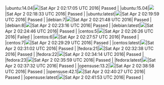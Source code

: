 |ubuntu:14.04|![](https://cdn.rawgit.com/Neilpang/letest/master/status/ubuntu-14.04.svg?1459563425)|Sat Apr  2 02:17:05 UTC 2016| Passed |
|ubuntu:15.04|![](https://cdn.rawgit.com/Neilpang/letest/master/status/ubuntu-15.04.svg?1459563513)|Sat Apr  2 02:18:33 UTC 2016| Passed |
|ubuntu:latest|![](https://cdn.rawgit.com/Neilpang/letest/master/status/ubuntu-latest.svg?1459563599)|Sat Apr  2 02:19:59 UTC 2016| Passed |
|debian:7|![](https://cdn.rawgit.com/Neilpang/letest/master/status/debian-7.svg?1459563708)|Sat Apr  2 02:21:48 UTC 2016| Passed |
|debian:8|![](https://cdn.rawgit.com/Neilpang/letest/master/status/debian-8.svg?1459563796)|Sat Apr  2 02:23:16 UTC 2016| Passed |
|debian:latest|![](https://cdn.rawgit.com/Neilpang/letest/master/status/debian-latest.svg?1459563886)|Sat Apr  2 02:24:46 UTC 2016| Passed |
|centos:5|![](https://cdn.rawgit.com/Neilpang/letest/master/status/centos-5.svg?1459563986)|Sat Apr  2 02:26:26 UTC 2016| Failed |
|centos:6|![](https://cdn.rawgit.com/Neilpang/letest/master/status/centos-6.svg?1459564077)|Sat Apr  2 02:27:57 UTC 2016| Passed |
|centos:7|![](https://cdn.rawgit.com/Neilpang/letest/master/status/centos-7.svg?1459564169)|Sat Apr  2 02:29:29 UTC 2016| Passed |
|centos:latest|![](https://cdn.rawgit.com/Neilpang/letest/master/status/centos-latest.svg?1459564262)|Sat Apr  2 02:31:02 UTC 2016| Passed |
|fedora:21|![](https://cdn.rawgit.com/Neilpang/letest/master/status/fedora-21.svg?1459564358)|Sat Apr  2 02:32:38 UTC 2016| Passed |
|fedora:22|![](https://cdn.rawgit.com/Neilpang/letest/master/status/fedora-22.svg?1459564454)|Sat Apr  2 02:34:14 UTC 2016| Passed |
|fedora:23|![](https://cdn.rawgit.com/Neilpang/letest/master/status/fedora-23.svg?1459564559)|Sat Apr  2 02:35:59 UTC 2016| Passed |
|fedora:latest|![](https://cdn.rawgit.com/Neilpang/letest/master/status/fedora-latest.svg?1459564651)|Sat Apr  2 02:37:32 UTC 2016| Passed |
|opensuse:13.2|![](https://cdn.rawgit.com/Neilpang/letest/master/status/opensuse-13.2.svg?1459564738)|Sat Apr  2 02:38:58 UTC 2016| Passed |
|opensuse:42.1|![](https://cdn.rawgit.com/Neilpang/letest/master/status/opensuse-42.1.svg?1459564827)|Sat Apr  2 02:40:27 UTC 2016| Passed |
|opensuse:latest|![](https://cdn.rawgit.com/Neilpang/letest/master/status/opensuse-latest.svg?1459564913)|Sat Apr  2 02:41:53 UTC 2016| Passed |
